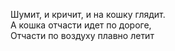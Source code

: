 Шумит, и кричит, и на кошку глядит.  
А кошка отчасти идет по дороге,  
Отчасти по воздуху плавно летит
